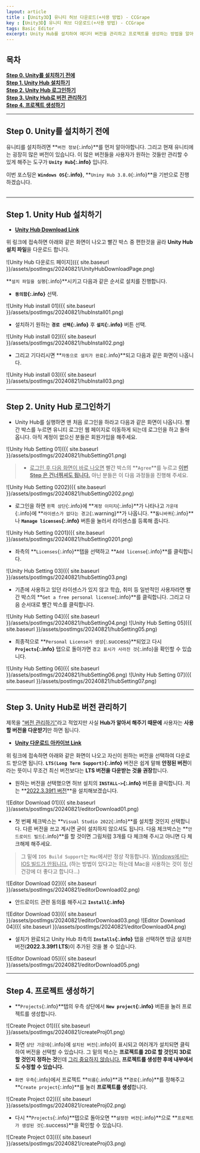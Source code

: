```yaml
---
layout: article 
title : [Unity3D] 유니티 허브 다운로드(+사용 방법) - CCGrape
key : [Unity3D] 유니티 허브 다운로드(+사용 방법) - CCGrape
tags: Basic Editor
excerpt: Unity Hub를 설치하여 에디터 버전을 관리하고 프로젝트를 생성하는 방법을 알아봅니다.
---
```


## 목차
**[Step 0. Unity를 설치하기 전에](#step-0-unity를-설치하기-전에)**<br/>
**[Step 1. Unity Hub 설치하기](#step-1-unity-hub-설치하기)**<br/>
**[Step 2. Unity Hub 로그인하기](#step-2-unity-hub-로그인하기)**<br/>
**[Step 3. Unity Hub로 버전 관리하기](#step-3-unity-hub로-버전-관리하기)**<br/>
**[Step 4. 프로젝트 생성하기](#step-4-프로젝트-생성하기)**<br/>

---
## Step 0. Unity를 설치하기 전에
유니티를 설치하려면 **`버전 정보`{:.info}**를 먼저 알아야합니다. 그리고 현재 유니티에는 굉장히 많은 버전이 있습니다. 이 많은 버전들을 사용자가 원하는 것들만 관리할 수 있게 해주는 도구가 **`Unity Hub`{:.info}** 입니다.

이번 포스팅은 **`Windows OS`{:.info}**, **`Uniny Hub 3.8.0`{:.info}**을 기반으로 진행하겠습니다.
<br/><br/>

---
## Step 1. Unity Hub 설치하기
- **[Unity Hub Download Link](https://unity.com/kr/download)**

위 링크에 접속하면 아래와 같은 화면이 나오고 빨간 박스 중 편한것을 골라 **Unity Hub 설치 파일**을 다운로드 합니다.

![Unity Hub 다운로드 페이지]({{ site.baseurl }}/assets/postImgs/20240821/UnityHubDownloadPage.png)

**`설치 파일을 실행`{:.info}**시키고 다음과 같은 순서로 설치를 진행합니다.

- **`동의함`{:.info}** 선택.

![Unity Hub install 01]({{ site.baseurl }}/assets/postImgs/20240821/hubInstall01.png)
<br/>

- 설치하기 원하는 **`경로 선택`{:.info}** 후 **`설치`{:.info}** 버튼 선택.

![Unity Hub install 02]({{ site.baseurl }}/assets/postImgs/20240821/hubInstall02.png)
<br/>

- 그리고 기다리시면 **`자동으로 설치가 완료`{:.info}**되고 다음과 같은 화면이 나옵니다.

![Unity Hub install 03]({{ site.baseurl }}/assets/postImgs/20240821/hubInstall03.png)

---
## Step 2. Unity Hub 로그인하기

- Unity Hub를 실행하면 맨 처음 로그인을 하라고 다음과 같은 화면이 나옵니다. 빨간 박스를 누르면 유니티 로그인 웹 페이지로 이동하게 되는데 로그인을 하고 돌아옵니다. 아직 계정이 없으신 분들은 회원가입을 해주세요.

![Unity Hub Setting 01]({{ site.baseurl }}/assets/postImgs/20240821/hubSetting01.png)
<br/>

> - <u>로그인 후 다음 화면이 바로 나오면</u> 빨간 박스의 **`Agree`**를 누르고 **<u>이번 Step 은 건너뛰셔도 됩니다.</u>** 아닌 분들은 이 다음 과정들을 진행해 주세요.


![Unity Hub Setting 0202]({{ site.baseurl }}/assets/postImgs/20240821/hubSetting0202.png)
<br/>

- 로그인을 하면 `왼쪽 상단`{:.info}에 **`계정 이미지`{:.info}**가 나타나고 `가운데`{:.info}에 **`라이센스가 없다는 경고`{:.warning}**가 나옵니다. **`톱니바퀴`{:.info}**나 **`Manage licenses`{:.info}** 버튼을 눌러서 라이센스를 등록해 줍니다.

![Unity Hub Setting 0201]({{ site.baseurl }}/assets/postImgs/20240821/hubSetting0201.png)
<br/>

- 좌측의 **`Licenses`{:.info}**탭을 선택하고 **`Add license`{:.info}**를 클릭합니다.

![Unity Hub Setting 03]({{ site.baseurl }}/assets/postImgs/20240821/hubSetting03.png)
<br/>

- 기존에 사용하고 있던 라이센스가 있지 않고 학습, 취미 등 일반적인 사용자라면 빨간 박스의 **`Get a free personal license`{:.info}**를 클릭합니다. 그리고 다음 순서대로 빨간 박스를 클릭합니다.

![Unity Hub Setting 04]({{ site.baseurl }}/assets/postImgs/20240821/hubSetting04.png)
![Unity Hub Setting 05]({{ site.baseurl }}/assets/postImgs/20240821/hubSetting05.png)
<br/>

- 최종적으로 **`Personal License가 생성`{:.success}**되었고 다시 **`Projects`{:.info}** 탭으로 돌아가면 `경고 표시가 사라진 것`{:.info}을 확인할 수 있습니다.

![Unity Hub Setting 06]({{ site.baseurl }}/assets/postImgs/20240821/hubSetting06.png)
![Unity Hub Setting 07]({{ site.baseurl }}/assets/postImgs/20240821/hubSetting07.png)

---
## Step 3. Unity Hub로 버전 관리하기

제목을 <u>"버전 관리하기"</u>라고 적었지만 사실 **Hub가 알아서 해주기 때문에** 사용자는 **사용할 버전을 다운받기**만 하면 됩니다.

- **[Unity 다운로드 아카이브 Link](https://unity.com/kr/releases/editor/archive)**

위 링크에 접속하면 아래와 같은 화면이 나오고 자신이 원하는 버전을 선택하여 다운로드 받으면 됩니다. **`LTS(Long Term Support)`{:.info}** 버전은 쉽게 말해 **안정된 버전**이라는 뜻이니 무조건 최신 버전보다는 **LTS 버전을 다운받는 것을 권장**합니다.

- 원하는 버전을 선택했으면 허브 설치의 **`INSTALL->`{:.info}** 버튼을 클릭합니다. 저는 **<u>2022.3.39f1 버전</u>**을 설치해보겠습니다.

![Editor Download 01]({{ site.baseurl }}/assets/postImgs/20240821/editorDownload01.png)
<br/>

- 첫 번째 체크박스는 **`Visual Studio 2022`{:.info}**를 설치할 것인지 선택합니다. 다른 버전을 쓰고 계시면 굳이 설치하지 않으셔도 됩니다. 
다음 체크박스는 **`안드로이드 빌드`{:.info}**를 할 것이면 그림처럼 3개를 다 체크해 주시고 아니면 다 체크해제 해주세요.

> 그 밑에 `IOS Build Support`는 `Mac`에서만 정상 작동합니다. <u>Windows에서는 IOS 빌드가 안됩니다.</u> (하는 방법이 있다고는 하는데 Mac을 사용하는 것이 정신건강에 더 좋다고 합니다...)

![Editor Download 02]({{ site.baseurl }}/assets/postImgs/20240821/editorDownload02.png)
<br/>

- 안드로이드 관련 동의를 해주시고 **`Install`{:.info}**

![Editor Download 03]({{ site.baseurl }}/assets/postImgs/20240821/editorDownload03.png)
![Editor Download 04]({{ site.baseurl }}/assets/postImgs/20240821/editorDownload04.png)
<br/>

- 설치가 완료되고 Unity Hub 좌측의 **`Installs`{:.info}** 탭을 선택하면 방금 설치한 버전(**2022.3.39f1 LTS**)이 추가된 것을 볼 수 있습니다.

![Editor Download 05]({{ site.baseurl }}/assets/postImgs/20240821/editorDownload05.png)

---
## Step 4. 프로젝트 생성하기

- **`Projects`{:.info}**탭의 우측 상단에서 **`New project`{:.info}** 버튼을 눌러 프로젝트를 생성합니다.

![Create Project 01]({{ site.baseurl }}/assets/postImgs/20240821/createProj01.png)
<br/>

- 화면 `상단 가운데`{:.info}에 `설치된 버전`{:.info}이 표시되고 여러개가 설치되면 클릭하여 버전을 선택할 수 있습니다. 그 밑의 박스는 **프로젝트를 2D로 할 것인지 3D로 할 것인지 정하는 것**인데 <u>그리 중요하지 않습니다.</u> **프로젝트를 생성한 후에 내부에서도 수정할 수 있습니다.**

- `화면 우측`{:.info}에서 프로젝트 **`이름`{:.info}**과 **`경로`{:.info}**를 정해주고 **`Create project`{:.info}**를 눌러 **프로젝트를 생성**합니다.

![Create Project 02]({{ site.baseurl }}/assets/postImgs/20240821/createProj02.png)
<br/>

- 다시 **`Projects`{:.info}**탭으로 돌아오면 **`설정한 버전`{:.info}**으로 **`프로젝트가 생성된 것`{:.success}**을 확인할 수 있습니다.

![Create Project 03]({{ site.baseurl }}/assets/postImgs/20240821/createProj03.png)